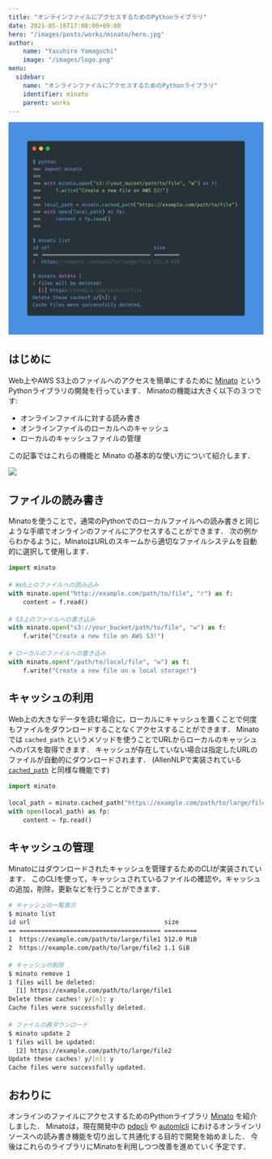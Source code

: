 ```yaml
---
title: "オンラインファイルにアクセスするためのPythonライブラリ"
date: 2021-05-16T17:00:00+09:00
hero: "/images/posts/works/minato/hero.jpg"
author:
    name: "Yasuhiro Yamaguchi"
    image: "/images/logo.png"
menu:
  sidebar:
    name: "オンラインファイルにアクセスするためのPythonライブラリ"
    identifier: minato
    parent: works
---
```


![usage](/images/posts/works/minato/usage.png)

## はじめに

Web上やAWS S3上のファイルへのアクセスを簡単にするために [Minato](https://github.com/altescy/minato) というPythonライブラリの開発を行っています．
Minatoの機能は大きく以下の３つです:

- オンラインファイルに対する読み書き
- オンラインファイルのローカルへのキャッシュ
- ローカルのキャッシュファイルの管理

この記事ではこれらの機能と Minato の基本的な使い方について紹介します．

 <a href="https://github.com/altescy/minato"><img src="https://github-link-card.s3.ap-northeast-1.amazonaws.com/altescy/minato.png" width="460px"></a>



## ファイルの読み書き

Minatoを使うことで，通常のPythonでのローカルファイルへの読み書きと同じような手順でオンラインのファイルにアクセスすることができます．
次の例からわかるように，MinatoはURLのスキームから適切なファイルシステムを自動的に選択して使用します．

```python
import minato

# Web上のファイルへの読み込み
with minato.open("http://example.com/path/to/file", "r") as f:
    content = f.read()

# S3上のファイルへの書き込み
with minato.open("s3://your_bucket/path/to/file", "w") as f:
    f.write("Create a new file on AWS S3!")

# ローカルのファイルへの書き込み
with minato.open("/path/to/local/file", "w") as f:
    f.write("Create a new file on a local storage!")
```


## キャッシュの利用

Web上の大きなデータを読む場合に，ローカルにキャッシュを置くことで何度もファイルをダウンロードすることなくアクセスすることができます．
Minatoでは `cached_path` というメソッドを使うことでURLからローカルのキャッシュへのパスを取得できます．
キャッシュが存在していない場合は指定したURLのファイルが自動的にダウンロードされます．
(AllenNLPで実装されている [`cached_path`](https://github.com/allenai/allennlp/blob/v2.4.0/allennlp/common/file_utils.py#L202) と同様な機能です)

```python
import minato

local_path = minato.cached_path("https://example.com/path/to/large/file")
with open(local_path) as fp:
    content = fp.read()
```


## キャッシュの管理

Minatoにはダウンロードされたキャッシュを管理するためのCLIが実装されています．
このCLIを使って，キャッシュされているファイルの確認や，キャッシュの追加，削除，更新などを行うことができます．

```bash
# キャッシュの一覧表示
$ minato list
id url                                     size
== ======================================= =========
1  https://example.com/path/to/large/file1 512.0 MiB
2  https://example.com/path/to/large/file2 1.1 GiB

# キャッシュの削除
$ minato remove 1
1 files will be deleted:
  [1] https://example.com/path/to/large/file1
Delete these caches? y/[n]: y
Cache files were successfully deleted.

# ファイルの再ダウンロード
$ minato update 2
1 files will be updated:
  [2] https://example.com/path/to/large/file2
Update these caches? y/[n]: y
Cache files were successfully updated.
```


## おわりに

オンラインのファイルにアクセスするためのPythonライブラリ [Minato](https://github.com/altescy/minato) を紹介しました．
Minatoは，現在開発中の [pdpcli](https://github.com/altescy/pdpcli) や [automlcli](https://github.com/altescy/automlcli) におけるオンラインリソースへの読み書き機能を切り出して共通化する目的で開発を始めました．
今後はこれらのライブラリにMinatoを利用しつつ改善を進めていく予定です．
